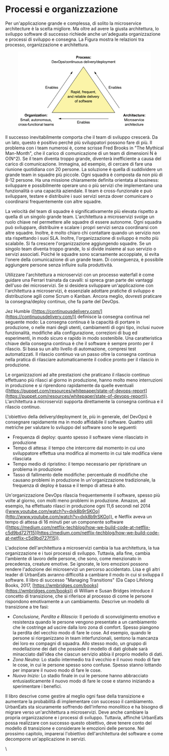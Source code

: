 # Processi e organizzazione

Per un'applicazione grande e complessa, di solito la microservice architecture è la scelta migliore. Ma oltre ad avere la giusta architettura, lo sviluppo software di successo richiede anche un'adeguata organizzazione e processi di sviluppo e consegna. La Figura mostra le relazioni tra processo, organizzazione e architettura.

<figure><img src="../.gitbook/assets/Screenshot 2023-08-16 alle 12.23.14.png" alt=""><figcaption></figcaption></figure>

Il successo inevitabilmente comporta che il team di sviluppo crescerà. Da un lato, questo è positivo perché più sviluppatori possono fare di più. Il problema con i team numerosi è, come scrisse Fred Brooks in "The Mythical Man-Month", che il carico di comunicazione di un team di dimensioni N è O(N^2). Se il team diventa troppo grande, diventerà inefficiente a causa del carico di comunicazione. Immagina, ad esempio, di cercare di fare una riunione quotidiana con 20 persone. La soluzione è quella di suddividere un grande team in squadre più piccole. Ogni squadra è composta da non più di 8-12 persone. Ha una missione chiaramente definita orientata al business: sviluppare e possibilmente operare uno o più servizi che implementano una funzionalità o una capacità aziendale. Il team è cross-funzionale e può sviluppare, testare e distribuire i suoi servizi senza dover comunicare o coordinarsi frequentemente con altre squadre.

La velocità del team di squadre è significativamente più elevata rispetto a quella di un singolo grande team. L'architettura a microservizi svolge un ruolo chiave nel permettere alle squadre di essere autonome. Ogni squadra può sviluppare, distribuire e scalare i propri servizi senza coordinarsi con altre squadre. Inoltre, è molto chiaro chi contattare quando un servizio non sta rispettando i suoi SLA. Inoltre, l'organizzazione di sviluppo è molto più scalabile. Si fa crescere l'organizzazione aggiungendo squadre. Se un singolo team diventa troppo grande, lo si divide insieme al suo servizio o servizi associati. Poiché le squadre sono scarsamente accoppiate, si evita l'onere della comunicazione di un grande team. Di conseguenza, è possibile aggiungere persone senza influire sulla produttività.

Utilizzare l'architettura a microservizi con un processo waterfall è come guidare una Ferrari trainata da cavalli: si spreca gran parte dei vantaggi dell'uso dei microservizi. Se si desidera sviluppare un'applicazione con l'architettura a microservizi, è essenziale adottare pratiche di sviluppo e distribuzione agili come Scrum o Kanban. Ancora meglio, dovresti praticare la consegna/deploy continuo, che fa parte del DevOps.

Jez Humble ([https://continuousdelivery.com/](https://continuousdelivery.com/)) definisce la consegna continua nel seguente modo: La consegna continua è la capacità di portare in produzione, o nelle mani degli utenti, cambiamenti di ogni tipo, inclusi nuove funzionalità, modifiche alla configurazione, correzioni di bug ed esperimenti, in modo sicuro e rapido in modo sostenibile. Una caratteristica chiave della consegna continua è che il software è sempre pronto per il rilascio. Si basa su un alto livello di automazione, compresi test automatizzati. Il rilascio continuo va un passo oltre la consegna continua nella pratica di rilasciare automaticamente il codice pronto per il rilascio in produzione.

Le organizzazioni ad alte prestazioni che praticano il rilascio continuo effettuano più rilasci al giorno in produzione, hanno molto meno interruzioni in produzione e si riprendono rapidamente da quelle eventuali ([https://puppet.com/resources/whitepaper/state-of-devops-report](https://puppet.com/resources/whitepaper/state-of-devops-report)). L'architettura a microservizi supporta direttamente la consegna continua e il rilascio continuo.

L'obiettivo della delivery/deployment (e, più in generale, del DevOps) è consegnare rapidamente ma in modo affidabile il software. Quattro utili metriche per valutare lo sviluppo del software sono le seguenti:&#x20;

* Frequenza di deploy: quanto spesso il software viene rilasciato in produzione&#x20;
* Tempo di attesa: il tempo che intercorre dal momento in cui uno sviluppatore effettua una modifica al momento in cui tale modifica viene rilasciata&#x20;
* Tempo medio di ripristino: il tempo necessario per ripristinare un problema in produzione&#x20;
* Tasso di fallimento delle modifiche: percentuale di modifiche che causano problemi in produzione In un'organizzazione tradizionale, la frequenza di deploy è bassa e il tempo di attesa è alto.

Un'organizzazione DevOps rilascia frequentemente il software, spesso più volte al giorno, con molti meno problemi in produzione. Amazon, ad esempio, ha effettuato rilasci in produzione ogni 11,6 secondi nel 2014 ([www.youtube.com/watch?v=dxk8b9rSKOo](http://www.youtube.com/watch?v=dxk8b9rSKOo)), e Netflix aveva un tempo di attesa di 16 minuti per un componente software ([https://medium.com/netflix-techblog/how-we-build-code-at-netflix-c5d9bd727f15](https://medium.com/netflix-techblog/how-we-build-code-at-netflix-c5d9bd727f15)).

L'adozione dell'architettura a microservizi cambia la tua architettura, la tua organizzazione e i tuoi processi di sviluppo. Tuttavia, alla fine, cambia l'ambiente di lavoro delle persone, che sono, come menzionato in precedenza, creature emotive. Se ignorate, le loro emozioni possono rendere l'adozione dei microservizi un percorso accidentato. Lisa e gli altri leader di UrbanEats avranno difficoltà a cambiare il modo in cui si sviluppa il software. Il libro di successo "Managing Transitions" (Da Capo Lifelong Books, 2017, [https://wmbridges.com/books](https://wmbridges.com/books)) di William e Susan Bridges introduce il concetto di transizione, che si riferisce al processo di come le persone rispondono emotivamente a un cambiamento. Descrive un modello di transizione a tre fasi:

* _Conclusione, Perdita e Rilascio:_ Il periodo di sconvolgimento emotivo e resistenza quando le persone vengono presentate a un cambiamento che le costringe ad uscire dalla loro zona di comfort. Spesso piangono la perdita del vecchio modo di fare le cose. Ad esempio, quando le persone si riorganizzano in team interfunzionali, sentono la mancanza dei loro ex compagni di squadra. Allo stesso modo, un gruppo di modellazione dei dati che possiede il modello di dati globale sarà minacciato dall'idea che ciascun servizio abbia il proprio modello di dati.
* _Zona Neutra:_ Lo stadio intermedio tra il vecchio e il nuovo modo di fare le cose, in cui le persone spesso sono confuse. Spesso stanno lottando per imparare il nuovo modo di fare le cose.
* _Nuovo Inizio:_ Lo stadio finale in cui le persone hanno abbracciato entusiasticamente il nuovo modo di fare le cose e stanno iniziando a sperimentare i benefici.

Il libro descrive come gestire al meglio ogni fase della transizione e aumentare la probabilità di implementare con successo il cambiamento. UrbanEats sta sicuramente soffrendo dell'inferno monolitico e ha bisogno di migrare verso un'architettura a microservizi. Deve anche cambiare la propria organizzazione e i processi di sviluppo. Tuttavia, affinché UrbanEats possa realizzare con successo questo obiettivo, deve tenere conto del modello di transizione e considerare le emozioni delle persone. Nel prossimo capitolo, imparerai l'obiettivo dell'architettura del software e come decomporre un'applicazione in servizi.

\
